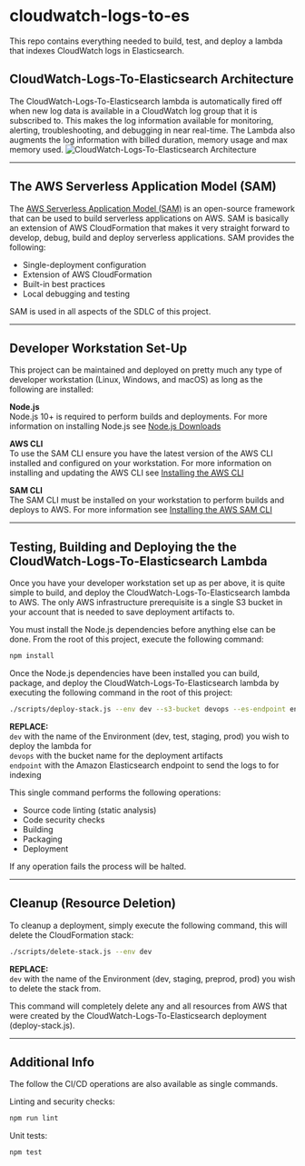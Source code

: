 # cloudwatch-logs-to-es

This repo contains everything needed to build, test, and deploy a lambda that indexes CloudWatch logs in Elasticsearch.

## CloudWatch-Logs-To-Elasticsearch Architecture

The CloudWatch-Logs-To-Elasticsearch lambda is automatically fired off when new log data is available in a CloudWatch log group that it is subscribed to.  This makes the log information available for monitoring, alerting, troubleshooting, and debugging in near real-time.  The Lambda also augments the log information with billed duration, memory usage and max memory used.
![CloudWatch-Logs-To-Elasticsearch Architecture](docs/cloudwatch-logs-to-es-architecture.png)

___

## The AWS Serverless Application Model (SAM)

The [AWS Serverless Application Model (SAM)](https://docs.aws.amazon.com/serverless-application-model/latest/developerguide/)
is an open-source framework that can be used to build serverless applications on AWS.  SAM is basically an extension of
AWS CloudFormation that makes it very straight forward to develop, debug, build and deploy serverless applications.
SAM provides the following:  

* Single-deployment configuration
* Extension of AWS CloudFormation
* Built-in best practices
* Local debugging and testing

SAM is used in all aspects of the SDLC of this project.

___

## Developer Workstation Set-Up

This project can be maintained and deployed on pretty much any type of developer workstation (Linux, Windows, and macOS) as long as the following are installed:

**Node.js**  
Node.js 10+ is required to perform builds and deployments.  For more information on installing Node.js see [Node.js Downloads](https://nodejs.org/en/download/)

**AWS CLI**  
To use the SAM CLI ensure you have the latest version of the AWS CLI installed and configured on your workstation.  For more information on installing and updating the AWS CLI see [Installing the AWS CLI](https://docs.aws.amazon.com/cli/latest/userguide/cli-chap-install.html)

**SAM CLI**  
The SAM CLI must be installed on your workstation to perform builds and deploys to AWS. For more information see [Installing the AWS SAM CLI](https://docs.aws.amazon.com/serverless-application-model/latest/developerguide/serverless-sam-cli-install.html) 

___

## Testing, Building and Deploying the the CloudWatch-Logs-To-Elasticsearch Lambda

Once you have your developer workstation set up as per above, it is quite simple to build, and deploy the CloudWatch-Logs-To-Elasticsearch lambda to AWS.  The only AWS infrastructure prerequisite is a single S3 bucket in your account that is needed to save deployment artifacts to.

You must install the Node.js dependencies before anything else can be done.  From the root of this project, execute the following command:
```sh
npm install
```

Once the Node.js dependencies have been installed you can build, package, and deploy the CloudWatch-Logs-To-Elasticsearch lambda by executing the following command in the root of this project:
```sh
./scripts/deploy-stack.js --env dev --s3-bucket devops --es-endpoint endpoint
```
**REPLACE:**  
 ```dev``` with the name of the Environment (dev, test, staging, prod) you wish to deploy the lambda for  
 ```devops``` with the bucket name for the deployment artifacts  
 ```endpoint``` with the Amazon Elasticsearch endpoint to send the logs to for indexing  

This single command performs the following operations:
 - Source code linting (static analysis)  
 - Code security checks  
 - Building  
 - Packaging  
 - Deployment  

If any operation fails the process will be halted.

___
## Cleanup (Resource Deletion)
To cleanup a deployment, simply execute the following command, this will delete the CloudFormation stack:
```sh
./scripts/delete-stack.js --env dev
```
**REPLACE:**  
 ```dev``` with the name of the Environment (dev, staging, preprod, prod) you wish to delete the stack from.  

This command will completely delete any and all resources from AWS that were created by the CloudWatch-Logs-To-Elasticsearch deployment (deploy-stack.js).

___

## Additional Info
The follow the CI/CD operations are also available as single commands.  
  
Linting and security checks:
```sh
npm run lint
```
Unit tests:
```sh
npm test
```
